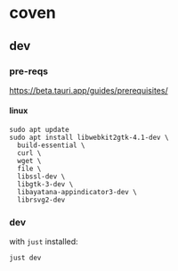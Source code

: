 # coven

## dev

### pre-reqs

https://beta.tauri.app/guides/prerequisites/

#### linux

```shell
sudo apt update
sudo apt install libwebkit2gtk-4.1-dev \
  build-essential \
  curl \
  wget \
  file \
  libssl-dev \
  libgtk-3-dev \
  libayatana-appindicator3-dev \
  librsvg2-dev
```

### dev

with `just` installed:

```shell
just dev
```
